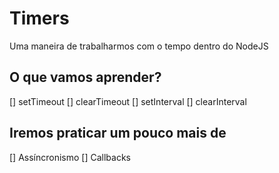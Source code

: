 # Timers

Uma maneira de trabalharmos com o tempo dentro do NodeJS

## O que vamos aprender?

[] setTimeout
[] clearTimeout
[] setInterval
[] clearInterval

## Iremos praticar um pouco mais de 
[] Assíncronismo
[] Callbacks